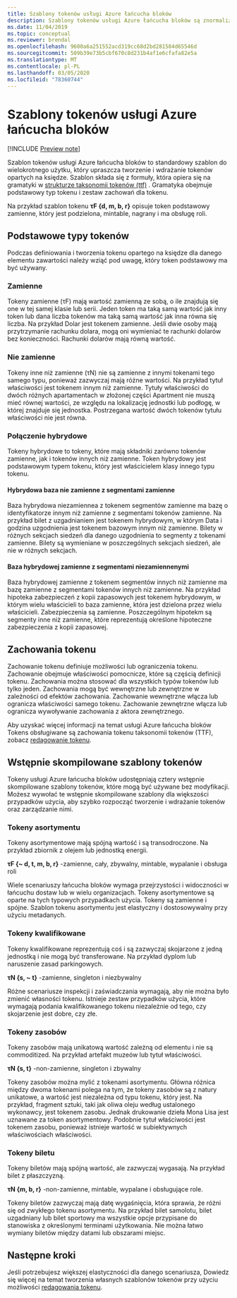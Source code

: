 ```yaml
---
title: Szablony tokenów usługi Azure łańcucha bloków
description: Szablony tokenów usługi Azure łańcucha bloków są znormalizowanymi i wielokrotnym użytku szablonów, które upraszczają tworzenie i wdrażanie tokenów opartych na księdze.
ms.date: 11/04/2019
ms.topic: conceptual
ms.reviewer: brendal
ms.openlocfilehash: 9600a6a251552acd319cc68d2bd281584d65546d
ms.sourcegitcommit: 509b39e73b5cbf670c8d231b4af1e6cfafa82e5a
ms.translationtype: MT
ms.contentlocale: pl-PL
ms.lasthandoff: 03/05/2020
ms.locfileid: "78360744"
---
```

# <a name="azure-blockchain-tokens-templates"></a>Szablony tokenów usługi Azure łańcucha bloków

[!INCLUDE [Preview note](./includes/preview.md)]

Szablon tokenów usługi Azure łańcucha bloków to standardowy szablon do wielokrotnego użytku, który upraszcza tworzenie i wdrażanie tokenów opartych na księdze. Szablon składa się z formuły, która opiera się na gramatyki w [strukturze taksonomii tokenów (ttf)](overview.md#token-taxonomy-framework) . Gramatyka obejmuje podstawowy typ tokenu i zestaw zachowań dla tokenu.  

Na przykład szablon tokenu **τϜ {d, m, b, r}** opisuje token podstawowy zamienne, który jest podzielona, mintable, nagrany i ma obsługę roli.
  
## <a name="base-token-types"></a>Podstawowe typy tokenów

Podczas definiowania i tworzenia tokenu opartego na księdze dla danego elementu zawartości należy wziąć pod uwagę, który token podstawowy ma być używany.

### <a name="fungible"></a>Zamienne

Tokeny zamienne (τF) mają wartość zamienną ze sobą, o ile znajdują się one w tej samej klasie lub serii. Jeden token ma taką samą wartość jak inny token lub dana liczba tokenów ma taką samą wartość jak inna równa się liczba. Na przykład Dolar jest tokenem zamienne. Jeśli dwie osoby mają przytrzymanie rachunku dolara, mogą oni wymieniać te rachunki dolarów bez konieczności. Rachunki dolarów mają równą wartość. 

### <a name="non-fungible"></a>Nie zamienne

Tokeny inne niż zamienne (τN) nie są zamienne z innymi tokenami tego samego typu, ponieważ zazwyczaj mają różne wartości. Na przykład tytuł właściwości jest tokenem innym niż zamienne. Tytuły właściwości do dwóch różnych apartamentach w złożonej części Apartment nie muszą mieć równej wartości, ze względu na lokalizację jednostki lub podłogę, w której znajduje się jednostka. Postrzegana wartość dwóch tokenów tytułu właściwości nie jest równa.

### <a name="hybrid"></a>Połączenie hybrydowe

Tokeny hybrydowe to tokeny, które mają składniki zarówno tokenów zamienne, jak i tokenów innych niż zamienne. Token hybrydowy jest podstawowym typem tokenu, który jest właścicielem klasy innego typu tokenu.

#### <a name="hybrid-non-fungible-base-with-fungible-segments"></a>Hybrydowa baza nie zamienne z segmentami zamienne

Baza hybrydowa niezamiennea z tokenem segmentów zamienne ma bazę o identyfikatorze innym niż zamienne z segmentami tokenów zamienne.
Na przykład bilet z uzgadnianiem jest tokenem hybrydowym, w którym Data i godzina uzgodnienia jest tokenem bazowym innym niż zamienne. Bilety w różnych sekcjach siedzeń dla danego uzgodnienia to segmenty z tokenami zamienne. Bilety są wymieniane w poszczególnych sekcjach siedzeń, ale nie w różnych sekcjach.

#### <a name="hybrid-fungible-base-with-non-fungible-segments"></a>Baza hybrydowej zamienne z segmentami niezamiennenymi

Baza hybrydowej zamienne z tokenem segmentów innych niż zamienne ma bazę zamienne z segmentami tokenów innych niż zamienne. Na przykład hipoteka zabezpieczeń z kopii zapasowych jest tokenem hybrydowym, w którym wielu właścicieli to baza zamienne, która jest dzielona przez wielu właścicieli. Zabezpieczenia są zamienne. Poszczególnym hipotekm są segmenty inne niż zamienne, które reprezentują określone hipoteczne zabezpieczenia z kopii zapasowej.

## <a name="token-behaviors"></a>Zachowania tokenu

Zachowanie tokenu definiuje możliwości lub ograniczenia tokenu. Zachowanie obejmuje właściwości pomocnicze, które są częścią definicji tokenu. Zachowania można stosować dla wszystkich typów tokenów lub tylko jeden. Zachowania mogą być wewnętrzne lub zewnętrzne w zależności od efektów zachowania. Zachowanie wewnętrzne włącza lub ogranicza właściwości samego tokenu. Zachowanie zewnętrzne włącza lub ogranicza wywoływanie zachowania z aktora zewnętrznego.

Aby uzyskać więcej informacji na temat usługi Azure łańcucha bloków Tokens obsługiwane są zachowania tokenu taksonomii tokenów (TTF), zobacz [redagowanie tokenu](composability.md).

## <a name="pre-built-token-templates"></a>Wstępnie skompilowane szablony tokenów

Tokeny usługi Azure łańcucha bloków udostępniają cztery wstępnie skompilowane szablony tokenów, które mogą być używane bez modyfikacji. Możesz wywołać te wstępnie skompilowane szablony dla większości przypadków użycia, aby szybko rozpocząć tworzenie i wdrażanie tokenów oraz zarządzanie nimi.

### <a name="commodity-tokens"></a>Tokeny asortymentu

Tokeny asortymentowe mają spójną wartość i są transodroczone. Na przykład zbiornik z olejem lub jednostką energii.

**τF {~ d, t, m, b, r}** -zamienne, cały, zbywalny, mintable, wypalanie i obsługa roli

Wiele scenariuszy łańcucha bloków wymaga przejrzystości i widoczności w łańcuchu dostaw lub w wielu organizacjach. Tokeny asortymentowe są oparte na tych typowych przypadkach użycia. Tokeny są zamienne i spójne. Szablon tokenu asortymentu jest elastyczny i dostosowywalny przy użyciu metadanych.

### <a name="qualified-tokens"></a>Tokeny kwalifikowane

Tokeny kwalifikowane reprezentują coś i są zazwyczaj skojarzone z jedną jednostką i nie mogą być transferowane. Na przykład dyplom lub naruszenie zasad parkingowych.

**τN {s, ~ t}** -zamienne, singleton i niezbywalny

Różne scenariusze inspekcji i zaświadczania wymagają, aby nie można było zmienić własności tokenu. Istnieje zestaw przypadków użycia, które wymagają podania kwalifikowanego tokenu niezależnie od tego, czy skojarzenie jest dobre, czy złe.

### <a name="asset-tokens"></a>Tokeny zasobów

Tokeny zasobów mają unikatową wartość zależną od elementu i nie są commoditized. Na przykład artefakt muzeów lub tytuł właściwości.

**τN {s, t}** -non-zamienne, singleton i zbywalny

Tokeny zasobów można mylić z tokenami asortymentu. Główna różnica między dwoma tokenami polega na tym, że tokeny zasobów są z natury unikatowe, a wartość jest niezależna od typu tokenu, który jest. Na przykład, fragment sztuki, taki jak oliwa oleju według ustalonego wykonawcy, jest tokenem zasobu. Jednak drukowanie dzieła Mona Lisa jest uznawane za token asortymentowy. Podobnie tytuł właściwości jest tokenem zasobu, ponieważ istnieje wartość w subiektywnych właściwościach właściwości.

### <a name="ticket-tokens"></a>Tokeny biletu

Tokeny biletów mają spójną wartość, ale zazwyczaj wygasają. Na przykład bilet z płaszczyzną.

**τN {m, b, r}** -non-zamienne, mintable, wypalane i obsługujące role.

Tokeny biletów zazwyczaj mają datę wygaśnięcia, która sprawia, że różni się od zwykłego tokenu asortymentu. Na przykład bilet samolotu, bilet uzgadniany lub bilet sportowy ma wszystkie opcje przypisane do stanowiska z określonymi terminami użytkowania. Nie można łatwo wymiany biletów między datami lub obszarami miejsc.

## <a name="next-steps"></a>Następne kroki

Jeśli potrzebujesz większej elastyczności dla danego scenariusza, Dowiedz się więcej na temat tworzenia własnych szablonów tokenów przy użyciu możliwości [redagowania tokenu](composability.md).
